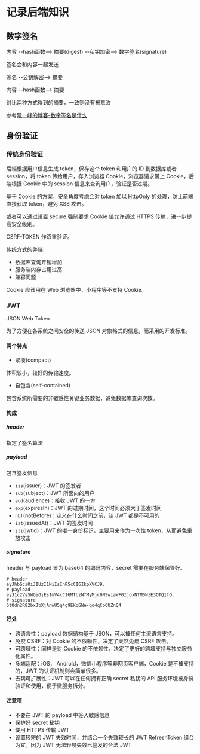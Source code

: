 # 记录后端知识

## 数字签名

内容 --hash函数--> 摘要(digest) --私钥加密--> 数字签名(signature)

签名会和内容一起发送

签名 --公钥解密--> 摘要

内容 --hash函数--> 摘要

对比两种方式得到的摘要，一致则没有被篡改

参考[阮一峰的博客-数字签名是什么](http://www.ruanyifeng.com/blog/2011/08/what_is_a_digital_signature.html)

## 身份验证

### 传统身份验证

后端根据用户信息生成 token，保存这个 token 和用户的 ID 到数据库或者 session，将 token 传给用户，存入浏览器 Cookie，浏览器请求带上 Cookie，后端根据 Cookie 中的 session 信息来查询用户，验证是否过期。

基于 Cookie 的方案，安全角度考虑会对 token 加以 HttpOnly 的处理，防止前端直接获取 token，避免 XSS 攻击。

或者可以通过设置 secure 强制要求 Cookie 值允许通过 HTTPS 传输，进一步提高安全级别。

CSRF-TOKEN 作双重验证。

传统方式的弊端:

- 数据库查询开销增加
- 服务端内存占用过高
- 兼容问题

Cookie 应该用在 Web 浏览器中，小程序等不支持 Cookie。

### JWT

JSON Web Token

为了方便在各系统之间安全的传送 JSON 对象格式的信息，而采用的开发标准。

#### 两个特点

- 紧凑(compact)

体积较小，较好的传输速度。

- 自包含(self-contained)

包含系统所需要的非敏感性关键业务数据，避免数据库查询次数。

#### 构成

##### header

指定了签名算法

##### payload

包含签发信息

- `iss`(issuer)：JWT 的签发者
- `sub`(subject)：JWT 所面向的用户
- `aud`(audience)：接收 JWT 的一方
- `exp`(expiresIn)：JWT 的过期时间，这个时间必须大于签发时间
- `nbf`(notBefore)：定义在什么时间之前，该 JWT 都是不可用的
- `iat`(issuedAt)：JWT 的签发时间
- `jti`(jwtid)：JWT 的唯一身份标识，主要用来作为一次性 token，从而避免重放攻击

##### signature

header 与 payload 皆为 base64 的编码内容，secret 需要在服务端保管好。

```jwt
# header
eyJhbGciOiJIUzI1NiIsInR5cCI6IkpXVCJ9.
# payload
eyJ1c2VySWQiOjEsImV4cCI6MTUzNTMyMjc0NSwiaWF0IjoxNTM0NzE3OTQ1fQ.
# signature
6tOdn2R82bxJbXjAnwU5g4g9EKqGNe-qo4qCo6UZnQ4
```

#### 好处

- 跨语言性：payload 数据结构基于 JSON，可以被任何主流语言支持。
- 免疫 CSRF：对 Cookie 的不依赖性，决定了天然免疫 CSRF 攻击。
- 可跨域性：同样是对 Cookie 的不依赖性，决定了更好的跨域支持与独立服务化属性。
- 多端适配：iOS， Android，微信小程序等非网页客户端，Cookie 是不被支持的，JWT 的认证机制则会简单很多。
- 去耦可扩展性：JWT 可以在任何拥有正确 secret 私钥的 API 服务环境被身份验证和使用，便于微服务拆分。

#### 注意项

- 不要在 JWT 的 payload 中签入敏感信息
- 保护好 secret 秘钥
- 使用 HTTPS 传输 JWT
- 设置较短的 JWT 失效时间，并结合一个失效较长的 JWT RefreshToken 组合为宜。因为 JWT 无法轻易失效已签发的合法 JWT

